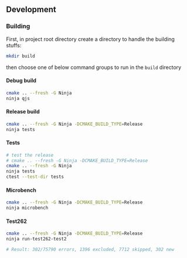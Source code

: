 ## Development

### Building

First, in project root directory create a directory to handle the building stuffs:

```bash
mkdir build
```

then choose one of below command groups to run in the `build` directory

#### Debug build

```bash
cmake .. --fresh -G Ninja
ninja qjs
```

#### Release build

```bash
cmake .. --fresh -G Ninja -DCMAKE_BUILD_TYPE=Release
ninja tests
```

#### Tests

```bash
# test the release
# cmake .. --fresh -G Ninja -DCMAKE_BUILD_TYPE=Release
cmake .. --fresh -G Ninja
ninja tests
ctest --test-dir tests
```

#### Microbench

```bash
cmake .. --fresh -G Ninja -DCMAKE_BUILD_TYPE=Release
ninja microbench
```

#### Test262

```bash
cmake .. --fresh -G Ninja -DCMAKE_BUILD_TYPE=Release
ninja run-test262-test2

# Result: 302/75790 errors, 1396 excluded, 7712 skipped, 302 new
```
